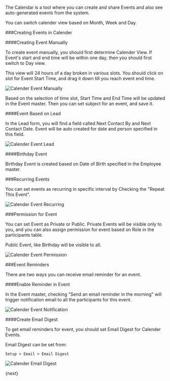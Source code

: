 The Calendar is a tool where you can create and share Events and also see
auto-generated events from the system.

You can switch calender view based on Month, Week and Day.

###Creating Events in Calender

####Creating Event Manually

To create event manually, you should first determine Calender View. If Event's start and end time will be within one day, then you should first switch to Day view.

This view will 24 hours of a day broken in various slots. You should click on slot for Event Start Time, and drag it down till you reach event end time.

![Calender Event Manually]({{docs_base_url}}/assets/old_images/erpnext/calender-event-manually.png)

Based on the selection of time slot, Start Time and End Time will be updated in the Event master. Then you can set subject for an event, and save it.

####Event Based on Lead

In the Lead form, you will find a field called Next Contact By and Next Contact Date. Event will be auto created for date and person specified in this field.

![Calender Event Lead]({{docs_base_url}}/assets/old_images/erpnext/calender-event-lead.png)

####Birthday Event

Birthday Event is created based on Date of Birth specified in the Employee master.

###Recurring Events

You can set events as recurring in specific interval by Checking the "Repeat This
Event".

![Calender Event Recurring]({{docs_base_url}}/assets/old_images/erpnext/calender-event-recurring.png)

###Permission for Event

You can set Event as Private or Public. Private Events will be visible only to you, and you can also assign permission for event based on Role in the participants table.

Public Event, like Birthday will be visible to all.

![Calender Event Permission]({{docs_base_url}}/assets/old_images/erpnext/calender-event-permission.png)

###Event Reminders

There are two ways you can receive email reminder for an event.

####Enable Reminder in Event

In the Event master, checking "Send an email reminder in the morning" will trigger notification email to all the participants for this event.

![Calender Event Notification]({{docs_base_url}}/assets/old_images/erpnext/calender-event-notification.png)

####Create Email Digest

To get email reminders for event, you should set Email Digest for Calender Events.

Email Digest can be set from:

`Setup > Email > Email Digest`

![Calender Email Digest]({{docs_base_url}}/assets/old_images/erpnext/calender-email-digest.png)

{next}

